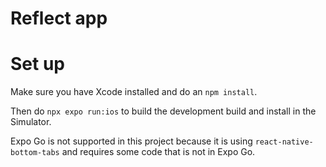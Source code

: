 # Reflect app

# Set up

Make sure you have Xcode installed and do an `npm install`.

Then do `npx expo run:ios` to build the development build and install in the Simulator.

Expo Go is not supported in this project because it is using `react-native-bottom-tabs` and requires some code that is not in Expo Go.
